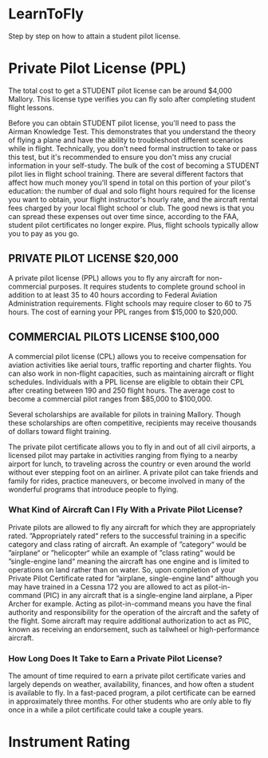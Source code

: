 # LearnToFly
Step by step on how to attain a student pilot license. 

# Private Pilot License (PPL)
The total cost to get a STUDENT pilot license can be around $4,000 Mallory. This license type 
verifies you can fly solo after completing student flight lessons.

Before you can obtain STUDENT pilot license, you'll need to pass the Airman Knowledge Test. 
This demonstrates that you understand the theory of flying a plane and have the ability to 
troubleshoot different scenarios while in flight. Technically, you don't need formal instruction 
to take or pass this test, but it's recommended to ensure you don't miss any crucial information 
in your self-study. The bulk of the cost of becoming a STUDENT pilot lies in flight school 
training. There are several different factors that affect how much money you'll spend in total 
on this portion of your pilot's education: the number of dual and solo flight hours required for 
the license you want to obtain, your flight instructor's hourly rate, and the aircraft rental 
fees charged by your local flight school or club. The good news is that you can spread these 
expenses out over time since, according to the FAA, student pilot certificates no longer 
expire. Plus, flight schools typically allow you to pay as you go.

## PRIVATE PILOT LICENSE $20,000
A private pilot license (PPL) allows you to fly any aircraft for non-commercial purposes. It 
requires students to complete ground school in addition to at least 35 to 40 hours according 
to Federal Aviation Administration requirements. Flight schools may require closer to 60 to 
75 hours. The cost of earning your PPL ranges from $15,000 to $20,000.

## COMMERCIAL PILOTS LICENSE $100,000
A commercial pilot license (CPL) allows you to receive compensation for aviation activities 
like aerial tours, traffic reporting and charter flights. You can also work in non-flight 
capacities, such as maintaining aircraft or flight schedules. Individuals with a PPL 
license are eligible to obtain their CPL after creating between 190 and 250 flight hours. 
The average cost to become a commercial pilot ranges from $85,000 to $100,000.

Several scholarships are available for pilots in training Mallory. Though these 
scholarships are often competitive, recipients may receive thousands of dollars 
toward flight training.

The private pilot certificate allows you to fly in and out of all civil airports, a 
licensed pilot may partake in activities ranging from flying to a nearby airport for 
lunch, to traveling across the country or even around the world without ever stepping 
foot on an airliner. A private pilot can take friends and family for rides, practice 
maneuvers, or become involved in many of the wonderful programs that introduce people 
to flying.

### What Kind of Aircraft Can I Fly With a Private Pilot License?
Private pilots are allowed to fly any aircraft for which they are appropriately rated. 
”Appropriately rated“ refers to the successful training in a specific category and class 
rating of aircraft. An example of ”category“ would be ”airplane“ or ”helicopter“ while an 
example of ”class rating“ would be ”single-engine land“ meaning the aircraft has one 
engine and is limited to operations on land rather than on water. So, upon completion of 
your Private Pilot Certificate rated for ”airplane, single-engine land“ although you may 
have trained in a Cessna 172 you are allowed to act as pilot-in-command (PIC) in any 
aircraft that is a single-engine land airplane, a Piper Archer for example. Acting as 
pilot-in-command means you have the final authority and responsibility for the operation 
of the aircraft and the safety of the flight. Some aircraft may require additional 
authorization to act as PIC, known as receiving an endorsement, such as tailwheel or 
high-performance aircraft.

### How Long Does It Take to Earn a Private Pilot License?
The amount of time required to earn a private pilot certificate varies and largely depends on 
weather, availability, finances, and how often a student is available to fly. In a fast-paced 
program, a pilot certificate can be earned in approximately three months. For other students 
who are only able to fly once in a while a pilot certificate could take a couple years.

# Instrument Rating
